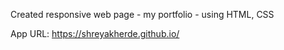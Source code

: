 Created responsive web page -  my portfolio  - using HTML, CSS 

App URL: https://shreyakherde.github.io/
